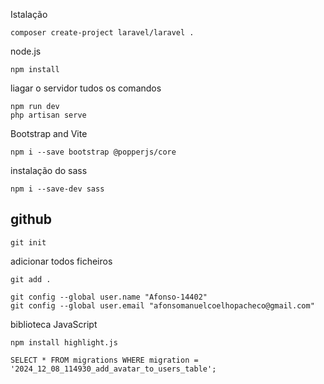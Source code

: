 Istalação 
```
composer create-project laravel/laravel .
``` 

node.js
```
npm install
```

liagar o servidor tudos os comandos 
```
npm run dev 
php artisan serve                                                                               
```

Bootstrap and Vite
```
npm i --save bootstrap @popperjs/core
```

instalação do sass
```
npm i --save-dev sass
```

## github
```
git init
```

adicionar todos ficheiros 
```
git add .
```

```
git config --global user.name "Afonso-14402"
git config --global user.email "afonsomanuelcoelhopacheco@gmail.com"
```
biblioteca JavaScript 
```
npm install highlight.js
```

```
SELECT * FROM migrations WHERE migration = '2024_12_08_114930_add_avatar_to_users_table';
```